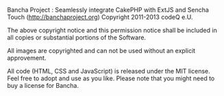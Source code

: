 

Bancha Project : Seamlessly integrate CakePHP with ExtJS and Sencha Touch (http://banchaproject.org)
Copyright 2011-2013 codeQ e.U.

The above copyright notice and this permission notice shall be included in
all copies or substantial portions of the Software.

All images are copyrighted and can not be used without an explicit approvement.

All code (HTML, CSS and JavaScript) is released under the MIT license. Feel free
to adopt and use as you like. Please note that you might need to buy a license for
Bancha.
